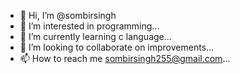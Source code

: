 - 👋 Hi, I’m @sombirsingh
- 👀 I’m interested in programming...
- 🌱 I’m currently learning c language...
- 💞️ I’m looking to collaborate on improvements...
- 📫 How to reach me sombirsingh255@gmail.com...

<!---
sombirsingh255/sombirsingh255 is a ✨ special ✨ repository because its `README.md` (this file) appears on your GitHub profile.
You can click the Preview link to take a look at your changes.
--->
